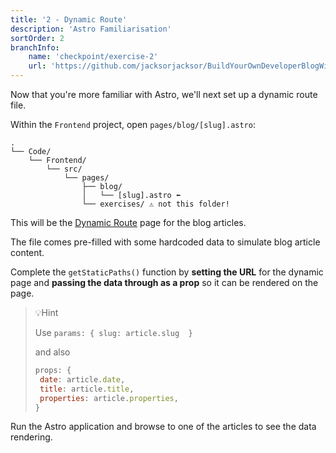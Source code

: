 ```yaml
---
title: '2 - Dynamic Route'
description: 'Astro Familiarisation'
sortOrder: 2
branchInfo:
    name: 'checkpoint/exercise-2'
    url: 'https://github.com/jacksorjacksor/BuildYourOwnDeveloperBlogWithUmbraco15AndAstro/tree/checkpoint/start'
---
```


Now that you're more familiar with Astro, we'll next set up a dynamic route file.

Within the `Frontend` project, open `pages/blog/[slug].astro`:

```
.
└── Code/
    └── Frontend/
        └── src/
            └── pages/
                ├── blog/
                │   └── [slug].astro ⬅️
                └── exercises/ ⚠️ not this folder!
```


This will be the [Dynamic Route](https://docs.astro.build/en/guides/routing/#dynamic-routes) page for the blog articles.

The file comes pre-filled with some hardcoded data to simulate blog article content.

Complete the `getStaticPaths()` function by **setting the URL** for the dynamic page and **passing the data through as a prop** so it can be rendered on the page.

>💡Hint
>
> Use `params: { slug: article.slug  }`
>
> and also
>
> ```js title=.Code/Frontend/src/pages/blog/[slug].astro
> props: {
>  date: article.date,
>  title: article.title,
>  properties: article.properties,
> }
> ```

Run the Astro application and browse to one of the articles to see the data rendering.
